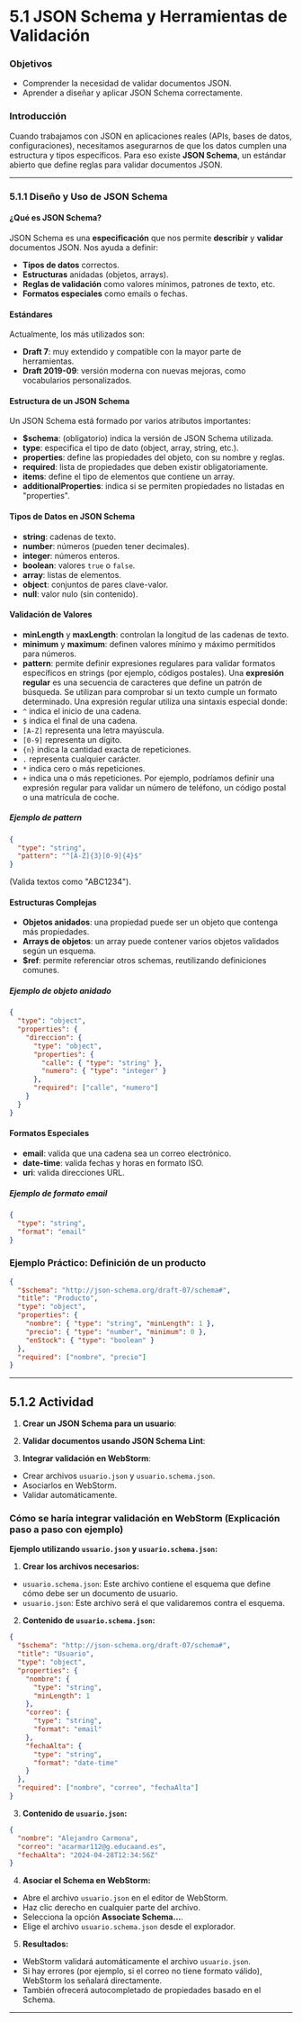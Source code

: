 
# **5.1 JSON Schema y Herramientas de Validación**

### Objetivos
- Comprender la necesidad de validar documentos JSON.
- Aprender a diseñar y aplicar JSON Schema correctamente.

### Introducción
Cuando trabajamos con JSON en aplicaciones reales (APIs, bases de datos, configuraciones), necesitamos asegurarnos de que los datos cumplen una estructura y tipos específicos. Para eso existe **JSON Schema**, un estándar abierto que define reglas para validar documentos JSON.

---

### **5.1.1 Diseño y Uso de JSON Schema**


#### ¿Qué es JSON Schema?
JSON Schema es una **especificación** que nos permite **describir** y **validar** documentos JSON. Nos ayuda a definir:
- **Tipos de datos** correctos.
- **Estructuras** anidadas (objetos, arrays).
- **Reglas de validación** como valores mínimos, patrones de texto, etc.
- **Formatos especiales** como emails o fechas.

#### Estándares
Actualmente, los más utilizados son:
- **Draft 7**: muy extendido y compatible con la mayor parte de herramientas.
- **Draft 2019-09**: versión moderna con nuevas mejoras, como vocabularios personalizados.

#### Estructura de un JSON Schema
Un JSON Schema está formado por varios atributos importantes:
- **$schema**: (obligatorio) indica la versión de JSON Schema utilizada.
- **type**: especifica el tipo de dato (object, array, string, etc.).
- **properties**: define las propiedades del objeto, con su nombre y reglas.
- **required**: lista de propiedades que deben existir obligatoriamente.
- **items**: define el tipo de elementos que contiene un array.
- **additionalProperties**: indica si se permiten propiedades no listadas en "properties".

#### Tipos de Datos en JSON Schema
- **string**: cadenas de texto.
- **number**: números (pueden tener decimales).
- **integer**: números enteros.
- **boolean**: valores `true` o `false`.
- **array**: listas de elementos.
- **object**: conjuntos de pares clave-valor.
- **null**: valor nulo (sin contenido).

#### Validación de Valores
- **minLength** y **maxLength**: controlan la longitud de las cadenas de texto.
- **minimum** y **maximum**: definen valores mínimo y máximo permitidos para números.
- **pattern**: permite definir expresiones regulares para validar formatos específicos en strings (por ejemplo, códigos postales). Una **expresión regular** es una secuencia de caracteres que define un patrón de búsqueda. Se utilizan para comprobar si un texto cumple un formato determinado. Una expresión regular utiliza una sintaxis especial donde:
- `^` indica el inicio de una cadena.
- `$` indica el final de una cadena.
- `[A-Z]` representa una letra mayúscula.
- `[0-9]` representa un dígito.
- `{n}` indica la cantidad exacta de repeticiones.
- `.` representa cualquier carácter.
- `*` indica cero o más repeticiones.
- `+` indica una o más repeticiones.
  Por ejemplo, podríamos definir una expresión regular para validar un número de teléfono, un código postal o una matrícula de coche.

##### Ejemplo de pattern
```json
{
  "type": "string",
  "pattern": "^[A-Z]{3}[0-9]{4}$"
}
```
(Valida textos como "ABC1234").

#### Estructuras Complejas
- **Objetos anidados**: una propiedad puede ser un objeto que contenga más propiedades.
- **Arrays de objetos**: un array puede contener varios objetos validados según un esquema.
- **$ref**: permite referenciar otros schemas, reutilizando definiciones comunes.

##### Ejemplo de objeto anidado
```json
{
  "type": "object",
  "properties": {
    "direccion": {
      "type": "object",
      "properties": {
        "calle": { "type": "string" },
        "numero": { "type": "integer" }
      },
      "required": ["calle", "numero"]
    }
  }
}
```

#### Formatos Especiales
- **email**: valida que una cadena sea un correo electrónico.
- **date-time**: valida fechas y horas en formato ISO.
- **uri**: valida direcciones URL.

##### Ejemplo de formato email
```json
{
  "type": "string",
  "format": "email"
}
```

### **Ejemplo Práctico: Definición de un producto**

```json
{
  "$schema": "http://json-schema.org/draft-07/schema#",
  "title": "Producto",
  "type": "object",
  "properties": {
    "nombre": { "type": "string", "minLength": 1 },
    "precio": { "type": "number", "minimum": 0 },
    "enStock": { "type": "boolean" }
  },
  "required": ["nombre", "precio"]
}
```

---

## **5.1.2 Actividad**
1. **Crear un JSON Schema para un usuario**:

2. **Validar documentos usando JSON Schema Lint**:

3. **Integrar validación en WebStorm**:
- Crear archivos `usuario.json` y `usuario.schema.json`.
- Asociarlos en WebStorm.
- Validar automáticamente.

### Cómo se haría integrar validación en WebStorm (Explicación paso a paso con ejemplo)

**Ejemplo utilizando `usuario.json` y `usuario.schema.json`:**

1. **Crear los archivos necesarios:**
  - `usuario.schema.json`: Este archivo contiene el esquema que define cómo debe ser un documento de usuario.
  - `usuario.json`: Este archivo será el que validaremos contra el esquema.

2. **Contenido de `usuario.schema.json`:**
```json
{
  "$schema": "http://json-schema.org/draft-07/schema#",
  "title": "Usuario",
  "type": "object",
  "properties": {
    "nombre": {
      "type": "string",
      "minLength": 1
    },
    "correo": {
      "type": "string",
      "format": "email"
    },
    "fechaAlta": {
      "type": "string",
      "format": "date-time"
    }
  },
  "required": ["nombre", "correo", "fechaAlta"]
}
```

3. **Contenido de `usuario.json`:**

```json
{
  "nombre": "Alejandro Carmona",
  "correo": "acarmar112@g.educaand.es",
  "fechaAlta": "2024-04-28T12:34:56Z"
}
```

4. **Asociar el Schema en WebStorm:**
  - Abre el archivo `usuario.json` en el editor de WebStorm.
  - Haz clic derecho en cualquier parte del archivo.
  - Selecciona la opción **Associate Schema...**.
  - Elige el archivo `usuario.schema.json` desde el explorador.

5. **Resultados:**
  - WebStorm validará automáticamente el archivo `usuario.json`.
  - Si hay errores (por ejemplo, si el correo no tiene formato válido), WebStorm los señalará directamente.
  - También ofrecerá autocompletado de propiedades basado en el Schema.

---

